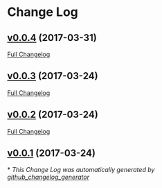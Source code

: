 # Change Log

## [v0.0.4](https://github.com/Equibit/feathers-authentication-signed/tree/v0.0.4) (2017-03-31)
[Full Changelog](https://github.com/Equibit/feathers-authentication-signed/compare/v0.0.3...v0.0.4)

## [v0.0.3](https://github.com/Equibit/feathers-authentication-signed/tree/v0.0.3) (2017-03-24)
[Full Changelog](https://github.com/Equibit/feathers-authentication-signed/compare/v0.0.2...v0.0.3)

## [v0.0.2](https://github.com/Equibit/feathers-authentication-signed/tree/v0.0.2) (2017-03-24)
[Full Changelog](https://github.com/Equibit/feathers-authentication-signed/compare/v0.0.1...v0.0.2)

## [v0.0.1](https://github.com/Equibit/feathers-authentication-signed/tree/v0.0.1) (2017-03-24)


\* *This Change Log was automatically generated by [github_changelog_generator](https://github.com/skywinder/Github-Changelog-Generator)*